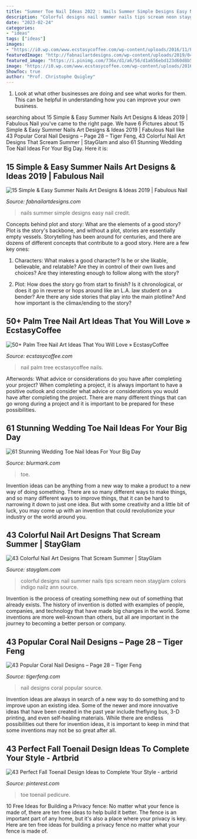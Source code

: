 ```yaml
---
title: "Summer Toe Nail Ideas 2022 : Nails Summer Simple Designs Easy Nail Credit"
description: "Colorful designs nail summer nails tips scream neon stayglam colors indigo nailz ann source"
date: "2023-02-24"
categories:
- "ideas"
tags: ["ideas"]
images:
- "https://i0.wp.com/www.ecstasycoffee.com/wp-content/uploads/2016/11/Palm-Tree-Nail-Art-Ideas20.jpg?resize=600%2C651"
featuredImage: "http://fabnailartdesigns.com/wp-content/uploads/2019/04/15-Simple-Easy-Summer-Nails-Art-Designs-Ideas-2019-4.jpg"
featured_image: "https://i.pinimg.com/736x/d1/a6/56/d1a656ebd123d60d8b520a4fc0f8efc9.jpg"
image: "https://i0.wp.com/www.ecstasycoffee.com/wp-content/uploads/2016/11/Palm-Tree-Nail-Art-Ideas20.jpg?resize=600%2C651"
ShowToc: true
author: "Prof. Christophe Quigley"
---
```



1. Look at what other businesses are doing and see what works for them. This can be helpful in understanding how you can improve your own business. 

	

		
searching about 15 Simple &amp; Easy Summer Nails Art Designs &amp; Ideas 2019 | Fabulous Nail you've came to the right page. We have 6 Pictures about 15 Simple &amp; Easy Summer Nails Art Designs &amp; Ideas 2019 | Fabulous Nail like 43 Popular Coral Nail Designs – Page 28 – Tiger Feng, 43 Colorful Nail Art Designs That Scream Summer | StayGlam and also 61 Stunning Wedding Toe Nail Ideas For Your Big Day. Here it is:
		
    
## 15 Simple &amp; Easy Summer Nails Art Designs &amp; Ideas 2019 | Fabulous Nail

<img loading=lazy src="http://fabnailartdesigns.com/wp-content/uploads/2019/04/15-Simple-Easy-Summer-Nails-Art-Designs-Ideas-2019-4.jpg" onerror="this.onerror=null;this.src='https://tse3.mm.bing.net/th?id=OIP.e-RYKmY1gzx132sTivJN4QHaJa&amp;pid=15.1';" alt="15 Simple &amp; Easy Summer Nails Art Designs &amp; Ideas 2019 | Fabulous Nail">

_Source: fabnailartdesigns.com_

>nails summer simple designs easy nail credit. 

	

Concepts behind plot and story: What are the elements of a good story?
Plot is the story's backbone, and without a plot, stories are essentially empty vessels. Storytelling has been around for centuries, and there are dozens of different concepts that contribute to a good story. Here are a few key ones:
1) Characters: What makes a good character? Is he or she likable, believable, and relatable? Are they in control of their own lives and choices? Are they interesting enough to follow along with the story?

2) Plot: How does the story go from start to finish? Is it chronological, or does it go in reverse or hops around like an L.A. law student on a bender? Are there any side stories that play into the main plotline? And how important is the climax/ending to the story?

    
## 50+ Palm Tree Nail Art Ideas That You Will Love » EcstasyCoffee

<img loading=lazy src="https://i0.wp.com/www.ecstasycoffee.com/wp-content/uploads/2016/11/Palm-Tree-Nail-Art-Ideas20.jpg?resize=600%2C651" onerror="this.onerror=null;this.src='https://tse1.mm.bing.net/th?id=OIP.Xt0rgxm_JdlVnqRozdD_dQHaIC&amp;pid=15.1';" alt="50+ Palm Tree Nail Art Ideas That You Will Love » EcstasyCoffee">

_Source: ecstasycoffee.com_

>nail palm tree ecstasycoffee nails. 

	

Afterwords: What advice or considerations do you have after completing your project?
When completing a project, it is always important to have a positive outlook and consider what advice or considerations you would have after completing the project. There are many different things that can go wrong during a project and it is important to be prepared for these possibilities.

    
## 61 Stunning Wedding Toe Nail Ideas For Your Big Day

<img loading=lazy src="https://www.blurmark.com/wp-content/uploads/2017/05/Spring-Wedding-Nails.jpg" onerror="this.onerror=null;this.src='https://tse3.mm.bing.net/th?id=OIP.VxWoZOopIV0J8JFtwoF11QHaFe&amp;pid=15.1';" alt="61 Stunning Wedding Toe Nail Ideas For Your Big Day">

_Source: blurmark.com_

>toe. 

	

Invention ideas can be anything from a new way to make a product to a new way of doing something. There are so many different ways to make things, and so many different ways to improve things, that it can be hard to narrowing it down to just one idea. But with some creativity and a little bit of luck, you may come up with an invention that could revolutionize your industry or the world around you.

    
## 43 Colorful Nail Art Designs That Scream Summer | StayGlam

<img loading=lazy src="https://stayglam.com/wp-content/uploads/2019/04/Colorful-Tips.jpg" onerror="this.onerror=null;this.src='https://tse4.mm.bing.net/th?id=OIP.IoKFw3nlqcxRmAhR4jTC2gHaLH&amp;pid=15.1';" alt="43 Colorful Nail Art Designs That Scream Summer | StayGlam">

_Source: stayglam.com_

>colorful designs nail summer nails tips scream neon stayglam colors indigo nailz ann source. 

	

Invention is the process of creating something new out of something that already exists. The history of invention is dotted with examples of people, companies, and technology that have made big changes in the world. Some inventions are more well-known than others, but all are important in the journey to becoming a better person or company.

    
## 43 Popular Coral Nail Designs – Page 28 – Tiger Feng

<img loading=lazy src="http://www.tigerfeng.com/wp-content/uploads/2019/08/28-Coral-Nail-Designs.jpg" onerror="this.onerror=null;this.src='https://tse3.mm.bing.net/th?id=OIP.dB0XCc1-XYrG0vWtx9X86AHaNJ&amp;pid=15.1';" alt="43 Popular Coral Nail Designs – Page 28 – Tiger Feng">

_Source: tigerfeng.com_

>nail designs coral popular source. 

	

Invention ideas are always in search of a new way to do something and to improve upon an existing idea. Some of the newer and more innovative ideas that have been created in the past year include theflying bus, 3-D printing, and even self-healing materials. While there are endless possibilities out there for invention ideas, it is important to keep in mind that some inventions may not be so great after all.

    
## 43 Perfect Fall Toenail Design Ideas To Complete Your Style - Artbrid

<img loading=lazy src="https://i.pinimg.com/736x/d1/a6/56/d1a656ebd123d60d8b520a4fc0f8efc9.jpg" onerror="this.onerror=null;this.src='https://tse2.mm.bing.net/th?id=OIP.qVkuc1v43KlABclmfnYNmgHaKE&amp;pid=15.1';" alt="43 Perfect Fall Toenail Design Ideas to Complete Your Style - artbrid">

_Source: pinterest.com_

>toe toenail pedicure. 

	

10 Free Ideas for Building a Privacy fence: No matter what your fence is made of, there are ten free ideas to help build it better.
The fence is an important part of any home, but it's also a place where your privacy is key. Here are ten free ideas for building a privacy fence no matter what your fence is made of.

